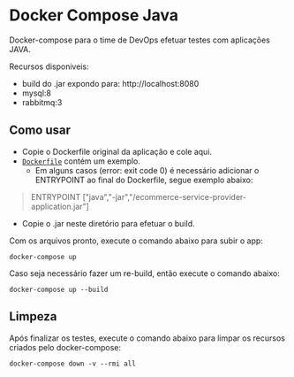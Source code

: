 # Docker Compose Java

Docker-compose para o time de DevOps efetuar testes com aplicações JAVA.

Recursos disponiveis:

- build do .jar expondo para: http://localhost:8080
- mysql:8
- rabbitmq:3

## Como usar

- Copie o Dockerfile original da aplicação e cole aqui.
- [`Dockerfile`](./Dockerfile) contém um exemplo.
  - Em alguns casos (error: exit code 0) é necessário adicionar o ENTRYPOINT ao final do Dockerfile, segue exemplo abaixo:
    
> ENTRYPOINT ["java","-jar","/ecommerce-service-provider-application.jar"]

- Copie o .jar neste diretório para efetuar o build.

Com os arquivos pronto, execute o comando abaixo para subir o app:

```
docker-compose up
```

Caso seja necessário fazer um re-build, então execute o comando abaixo:

```
docker-compose up --build
```
## Limpeza

Após finalizar os testes, execute o comando abaixo para limpar os recursos criados pelo docker-compose:

```
docker-compose down -v --rmi all
```
